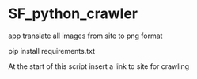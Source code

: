 # SF_python_crawler
app translate all images from site to png format

pip install requirements.txt

At the start of this script insert a link to site for crawling
